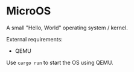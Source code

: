 # MicroOS
A small "Hello, World" operating system / kernel.

External requirements:
- QEMU

Use `cargo run` to start the OS using QEMU.